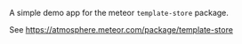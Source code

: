 A simple demo app for the meteor `template-store` package.

See https://atmosphere.meteor.com/package/template-store